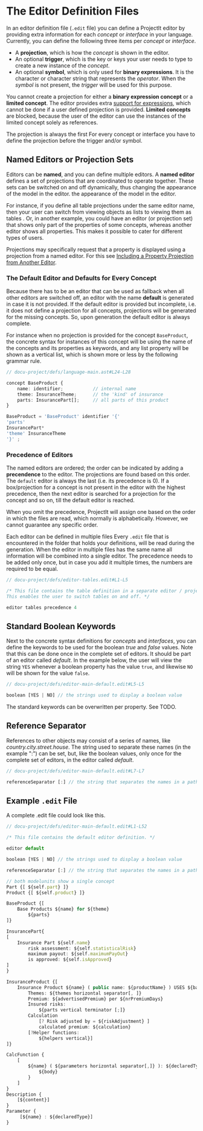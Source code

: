 <script>
    import Note from "../../../../lib/notes/Note.svelte";
     let self;
</script>

# [<a name="operand"></a>]() The Editor Definition Files
In an editor definition file (`.edit` file) you can define a ProjectIt editor by providing extra information
for each *concept* or *interface* in your language. Currently, you can define the following three items per
*concept* or *interface*.

*	A **projection**, which is how the *concept* is shown in the editor.
*	An optional **trigger**, which is the key or keys your user needs to type to create a 
     new instance of the *concept*.
*	An optional **symbol**, which is only used for **binary expressions**. It is the character or 
     character string that represents the *operator*. When the *symbol* is not present, 
     the *trigger* will be used for this purpose.

You cannot create a projection for either a **binary expression concept** or a **limited concept**.
The editor provides extra [support for expressions](/010_Intro/010_Projectional_Editing#expressions), which
cannot be done if a user defined projection is provided. **Limited concepts** are blocked, because the user of the editor
can use the instances of the limited concept solely as references.

<Note>
<svelte:fragment slot="header"> The projection is always the first </svelte:fragment>
<svelte:fragment slot="content">
For every concept or interface you have to define the projection before the trigger and/or symbol.  
</svelte:fragment>
</Note>

     
## Named Editors or Projection Sets
Editors can be **named**, and you can define multiple editors. A **named editor**
defines a set of projections that are coordinated to operate together.
These sets can be switched on and off dynamically, thus changing 
the appearance of the model in the editor. 
the appearance of the model in the editor. 

For instance, if you define all 
table projections under the same editor name,
then your user can switch from viewing objects as lists to viewing them as tables <!--- (TODO links) --->.
Or, in another example, you could have an editor (or projection set) that shows only part of the properties of some
concepts, whereas another editor shows all properties. This makes it possible to cater for different types of users.

Projections may specifically request that a property is displayed using a projection from a named editor.
For this see [Including a Property Projection from Another Editor](/030_Developing_a_Language/020_Definition_Level/010_Editor_Definition/020_Projections#named_projection).

### The Default Editor and Defaults for Every Concept
Because there has to be an editor that can be used as fallback when all other editors are switched off, an 
editor with the name **default** is generated in case it is not provided. If the default editor is provided but incomplete,
i.e. it does not define a projection for all concepts, 
projections will be generated for the missing concepts. So, upon generation the default editor is always complete.

For instance when no projection is provided for the concept `BaseProduct`, the concrete syntax for instances of this concept
will be using the name of the concepts and its properties as keywords, and any list property will be shown as a vertical list, 
which is shown more or less by the following grammar rule.

```ts
// docu-project/defs/language-main.ast#L24-L28

concept BaseProduct {
    name: identifier;           // internal name
    theme: InsuranceTheme;      // the 'kind' of insurance
    parts: InsurancePart[];     // all parts of this product
}
```

```ts
BaseProduct = 'BaseProduct' identifier '{'
'parts'
InsurancePart*
'theme' InsuranceTheme
'}' ;
```

### <a name="ordering"></a> Precedence of Editors
The named editors are ordered; the order can be indicated by adding a **precendence** to the editor. The
projections are found based on this order. The `default` editor is always the last (i.e. its precedence is 0).
If a box/projection for a concept is not present in the editor with the highest precedence,
then the next editor is searched for a projection for the concept and so on, till the default editor is reached.

When you omit the precedence, ProjectIt will assign one based on the order in which the files are read,
which normally is alphabetically. However, we cannot guarantee any specific order.

<Note>
<svelte:fragment slot="header"> Each editor can be defined in multiple files </svelte:fragment>
<svelte:fragment slot="content">
Every <code>.edit</code> file that is encountered in the folder that holds your definitions, will be read during the generation.
When the editor in multiple files has the same name all information will be combined into a single editor. 
The precedence needs to be added only once, but in case you add it multiple times, the numbers are required to be equal.
</svelte:fragment>
</Note>

```ts
// docu-project/defs/editor-tables.edit#L1-L5

/* This file contains the table definition in a separate editor / projection group.
This enables the user to switch tables on and off. */

editor tables precedence 4

```  

## Standard Boolean Keywords

Next to the concrete syntax definitions for *concepts* and *interfaces*, you can define the keywords to be used for 
the boolean *true* and *false* values. Note that this can be done once in the complete set of editors. It should be 
part of an editor called *default*. In the example below, the user will view the string `YES` whenever a boolean 
property has the value `true`, and likewise `NO` will be shown for the value `false`.

```ts
// docu-project/defs/editor-main-default.edit#L5-L5

boolean [YES | NO] // the strings used to display a boolean value
```  

The standard keywords can be overwritten per property. See TODO.

## Reference Separator

References to other objects may consist of a series of names, like *country.city.street.house*. The string used to separate 
these names (in the example ":") can be set, but, like the boolean values, only once for the complete set of editors, 
in the editor called *default*.

```ts
// docu-project/defs/editor-main-default.edit#L7-L7

referenceSeparator [:] // the string that separates the names in a path name, e.g. pack1:cls3:part
```  

## Example `.edit` File

A complete .edit file could look like this.

```ts
// docu-project/defs/editor-main-default.edit#L1-L52

/* This file contains the default editor definition. */

editor default

boolean [YES | NO] // the strings used to display a boolean value

referenceSeparator [:] // the string that separates the names in a path name, e.g. pack1:cls3:part

// both modelunits show a single concept
Part {[ ${self.part} ]}
Product {[ ${self.product} ]}

BaseProduct {[
    Base Products ${name} for ${theme}
        ${parts}
]}

InsurancePart{
[
    Insurance Part ${self.name}
        risk assessment: ${self.statisticalRisk}
        maximum payout: ${self.maximumPayOut}
        is approved: ${self.isApproved}
]
}

InsuranceProduct {[
    Insurance Product ${name} ( public name: ${productName} ) USES ${basedOn horizontal separator[, ]}
        Themes: ${themes horizontal separator[, ]}
        Premium: ${advertisedPremium} per ${nrPremiumDays}
        Insured risks:
            ${parts vertical terminator [;]}
        Calculation
            [? Risk adjusted by = ${riskAdjustment} ]
            calculated premium: ${calculation}
        [?Helper functions:
            ${helpers vertical}]
]}

CalcFunction {
    [
        ${name} ( ${parameters horizontal separator[,]} ): ${declaredType} {
            ${body}
        }
    ]
}
Description {
    [${content}]
}
Parameter {
     [${name} : ${declaredType}]
}
``` 
